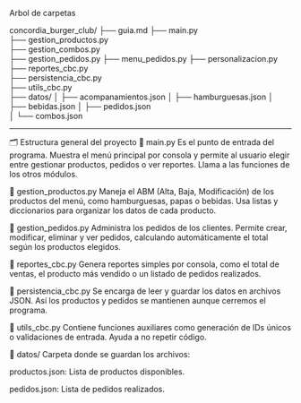 Arbol de carpetas

concordia_burger_club/
├── guia.md
├── main.py                      
├── gestion_productos.py         
├── gestion_combos.py            
├── gestion_pedidos.py
├── menu_pedidos.py
├── personalizacion.py           
├── reportes_cbc.py              
├── persistencia_cbc.py          
├── utils_cbc.py                 
├── datos/
│   ├── acompanamientos.json
│   ├── hamburguesas.json
│   ├── bebidas.json
│   ├── pedidos.json             
│   └── combos.json              

----------------------------------------------------------------------------------

🗂 Estructura general del proyecto
📁 main.py
Es el punto de entrada del programa. Muestra el menú principal por consola y permite al usuario elegir entre gestionar productos, pedidos o ver reportes. Llama a las funciones de los otros módulos.

📁 gestion_productos.py
Maneja el ABM (Alta, Baja, Modificación) de los productos del menú, como hamburguesas, papas o bebidas. Usa listas y diccionarios para organizar los datos de cada producto.

📁 gestion_pedidos.py
Administra los pedidos de los clientes. Permite crear, modificar, eliminar y ver pedidos, calculando automáticamente el total según los productos elegidos.

📁 reportes_cbc.py
Genera reportes simples por consola, como el total de ventas, el producto más vendido o un listado de pedidos realizados.

📁 persistencia_cbc.py
Se encarga de leer y guardar los datos en archivos JSON. Así los productos y pedidos se mantienen aunque cerremos el programa.

📁 utils_cbc.py
Contiene funciones auxiliares como generación de IDs únicos o validaciones de entrada. Ayuda a no repetir código.

📁 datos/
Carpeta donde se guardan los archivos:

productos.json: Lista de productos disponibles.

pedidos.json: Lista de pedidos realizados.